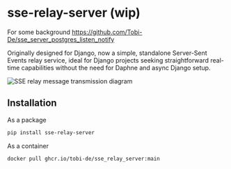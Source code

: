 # sse-relay-server (wip)

For some background https://github.com/Tobi-De/sse_server_postgres_listen_notify

Originally designed for Django, now a simple, standalone Server-Sent Events relay service, ideal for Django projects seeking straightforward real-time capabilities without the need for Daphne and async Django setup.

![SSE relay message transmission diagram](diagram.png)

## Installation

As a package
```sh
pip install sse-relay-server
```
As a container
```sh
docker pull ghcr.io/tobi-de/sse_relay_server:main
```
